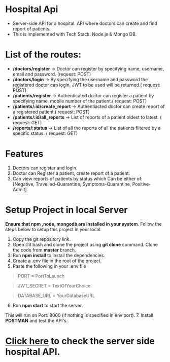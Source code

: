 # Hospital Api
* Server-side API for a hospital. API where doctors can create and find report of patients.
* This is implemented with Tech Stack: Node.js & Mongo DB.

# List of the routes: 
- **/doctors/register** → Doctor can register by specifying name, username, email and password. (request: POST)
- **/doctors/login** → By specifying the username and password the registered doctor can login,  JWT to be used will be returned.( request: POST)
- **/patients/register** → Authenticated doctor can register a patient by specifying name, mobile number of the patient.( request: POST)
- **/patients/:id/create_report** → Authentiacted doctor can create report of a registered patient.( request: POST)
- **/patients/:id/all_reports** → List of reports of a patient oldest to latest. ( request: GET)
- **/reports/:status** → List of all the reports of all the patients filtered by a specific status. ( request: GET)

# Features
1. Doctors can register and login.
2. Doctor can Register a patient, create report of a patient.
3. Can view reports of patients by status which Can be either of: [Negative, Travelled-Quarantine, Symptoms-Quarantine, Positive-Admit].

# Setup Project in local Server
**Ensure that npm ,node, mongodb are installed in your system**. Follow the steps below to setup this project in your local: 

1. Copy the git repository link.
2. Open Git bash and clone the project using **git clone** command. Clone the code from **master** branch.
3. Run **npm install** to install the dependencies.
4. Create a .env file in the root of the project.
5. Paste the following in your .env file

>PORT = PortToLaunch

>JWT_SECRET = TextOfYourChoice

>DATABASE_URL = YourDatabaseURL

6. Run **npm start** to start the server.

This will run on Port: 8000 (if nothing is specified in env port). 
7. Install **POSTMAN** and test the API's.

# <a href="https://hospital-api-data.herokuapp.com/" target="_blank">Click here</a> to check the server side hospital API.
